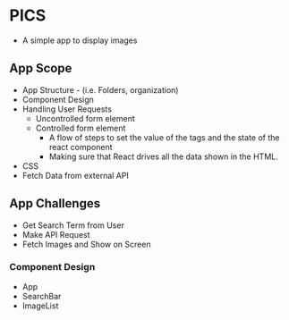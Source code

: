 # PICS

- A simple app to display images

## App Scope

- App Structure - (i.e. Folders, organization)
- Component Design
- Handling User Requests
  - Uncontrolled form element
  - Controlled form element
    - A flow of steps to set the value of the tags and the state of the react component
    - Making sure that React drives all the data shown in the HTML.
- CSS
- Fetch Data from external API

## App Challenges

- Get Search Term from User
- Make API Request
- Fetch Images and Show on Screen

### Component Design

- App
- SearchBar
- ImageList
